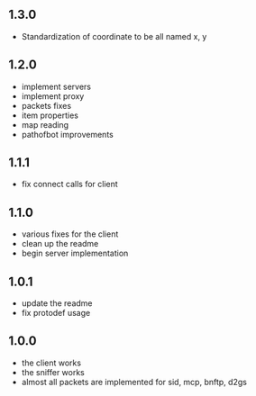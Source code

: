 ## 1.3.0
 * Standardization of coordinate to be all named x, y

## 1.2.0

* implement servers
* implement proxy
* packets fixes
* item properties
* map reading
* pathofbot improvements

## 1.1.1

* fix connect calls for client

## 1.1.0

* various fixes for the client
* clean up the readme
* begin server implementation

## 1.0.1
* update the readme
* fix protodef usage

## 1.0.0

* the client works
* the sniffer works
* almost all packets are implemented for sid, mcp, bnftp, d2gs
